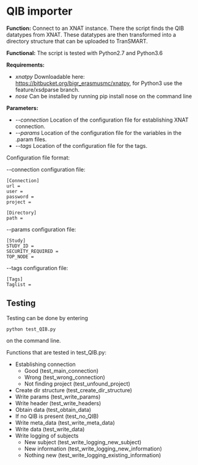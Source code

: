 # QIB importer

**Function:** Connect to an XNAT instance. There the script finds the QIB datatypes from XNAT.
These datatypes are then transformed into a directory structure that can be uploaded to TranSMART.

**Functional:** The script is tested with Python2.7 and Python3.6

**Requirements:**
- *xnatpy*      Downloadable here: https://bitbucket.org/bigr_erasmusmc/xnatpy, for Python3 use the feature/xsdparse branch.
- *nose*        Can be installed by running pip install nose on the command line

**Parameters:**

- *--connection*    Location of the configuration file for establishing XNAT connection.
- *--params*        Location of the configuration file for the variables in the .param files.
- *--tags*          Location of the configuration file for the tags.


Configuration file format:

--connection configuration file:

```
[Connection]
url =
user =
password =
project =

[Directory]
path =
```

--params configuration file:

```
[Study]
STUDY_ID =
SECURITY_REQUIRED =
TOP_NODE =
```

--tags configuration file:

```
[Tags]
Taglist =
```


## Testing

Testing can be done by entering

```
python test_QIB.py
```

on the command line.

Functions that are tested in test_QIB.py:

   - Establishing connection
        - Good (test_main_connection)
        - Wrong (test_wrong_connection)
        - Not finding project (test_unfound_project)
   - Create dir structure (test_create_dir_structure)
   - Write params (test_write_params)
   - Write header (test_write_headers)
   - Obtain data (test_obtain_data)
   - If no QIB is present (test_no_QIB)
   - Write meta_data (test_write_meta_data)
   - Write data (test_write_data)
   - Write logging of subjects
        - New subject (test_write_logging_new_subject)
        - New information (test_write_logging_new_information)
        - Nothing new (test_write_logging_existing_information)
